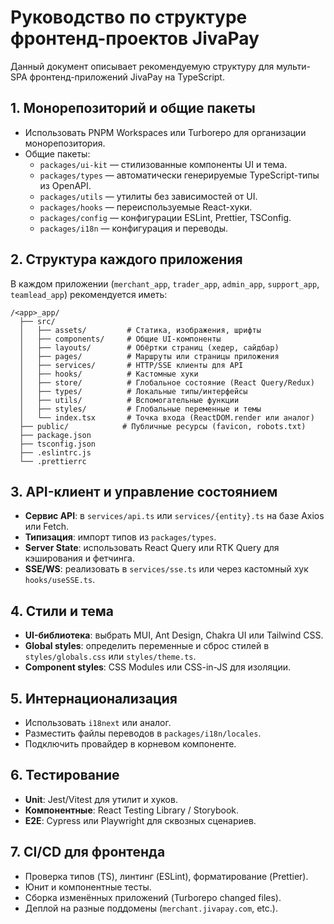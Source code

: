 # Руководство по структуре фронтенд-проектов JivaPay

Данный документ описывает рекомендуемую структуру для мульти-SPA фронтенд-приложений JivaPay на TypeScript.

## 1. Монорепозиторий и общие пакеты
- Использовать PNPM Workspaces или Turborepo для организации монорепозитория.
- Общие пакеты:
  - `packages/ui-kit` — стилизованные компоненты UI и тема.
  - `packages/types` — автоматически генерируемые TypeScript-типы из OpenAPI.
  - `packages/utils` — утилиты без зависимостей от UI.
  - `packages/hooks` — переиспользуемые React-хуки.
  - `packages/config` — конфигурации ESLint, Prettier, TSConfig.
  - `packages/i18n` — конфигурация и переводы.

## 2. Структура каждого приложения
В каждом приложении (`merchant_app`, `trader_app`, `admin_app`, `support_app`, `teamlead_app`) рекомендуется иметь:

```
/<app>_app/
  ├── src/
  │   ├── assets/         # Статика, изображения, шрифты
  │   ├── components/     # Общие UI-компоненты
  │   ├── layouts/        # Обёртки страниц (хедер, сайдбар)
  │   ├── pages/          # Маршруты или страницы приложения
  │   ├── services/       # HTTP/SSE клиенты для API
  │   ├── hooks/          # Кастомные хуки
  │   ├── store/          # Глобальное состояние (React Query/Redux)
  │   ├── types/          # Локальные типы/интерфейсы
  │   ├── utils/          # Вспомогательные функции
  │   ├── styles/         # Глобальные переменные и темы
  │   └── index.tsx       # Точка входа (ReactDOM.render или аналог)
  ├── public/            # Публичные ресурсы (favicon, robots.txt)
  ├── package.json
  ├── tsconfig.json
  ├── .eslintrc.js
  └── .prettierrc
```

## 3. API-клиент и управление состоянием
- **Сервис API**: в `services/api.ts` или `services/{entity}.ts` на базе Axios или Fetch.
- **Типизация**: импорт типов из `packages/types`.
- **Server State**: использовать React Query или RTK Query для кэширования и фетчинга.
- **SSE/WS**: реализовать в `services/sse.ts` или через кастомный хук `hooks/useSSE.ts`.

## 4. Стили и тема
- **UI-библиотека**: выбрать MUI, Ant Design, Chakra UI или Tailwind CSS.
- **Global styles**: определить переменные и сброс стилей в `styles/globals.css` или `styles/theme.ts`.
- **Component styles**: CSS Modules или CSS-in-JS для изоляции.

## 5. Интернационализация
- Использовать `i18next` или аналог.
- Разместить файлы переводов в `packages/i18n/locales`.
- Подключить провайдер в корневом компоненте.

## 6. Тестирование
- **Unit**: Jest/Vitest для утилит и хуков.
- **Компонентные**: React Testing Library / Storybook.
- **E2E**: Cypress или Playwright для сквозных сценариев.

## 7. CI/CD для фронтенда
- Проверка типов (TS), линтинг (ESLint), форматирование (Prettier).
- Юнит и компонентные тесты.
- Сборка изменённых приложений (Turborepo changed files).
- Деплой на разные поддомены (`merchant.jivapay.com`, etc.). 